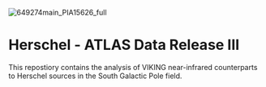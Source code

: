![649274main_PIA15626_full](https://user-images.githubusercontent.com/60989190/141337441-600027c3-1717-433e-9d9d-4d36d05441ec.jpg)

# Herschel - ATLAS Data Release III
This repostiory contains the analysis of VIKING near-infrared counterparts to Herschel sources in the South Galactic Pole field.

